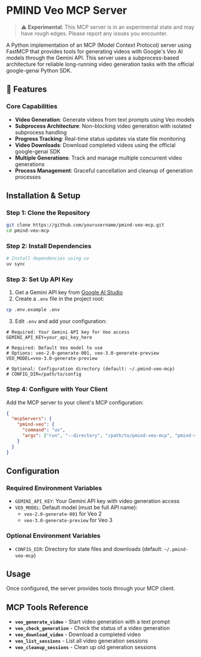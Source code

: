 # PMIND Veo MCP Server

> ⚠️ **Experimental**: This MCP server is in an experimental state and may have rough edges. Please report any issues you encounter.

A Python implementation of an MCP (Model Context Protocol) server using FastMCP that provides tools for generating videos with Google's Veo AI models through the Gemini API. This server uses a subprocess-based architecture for reliable long-running video generation tasks with the official google-genai Python SDK.

## 🎯 Features

### Core Capabilities

- **Video Generation**: Generate videos from text prompts using Veo models
- **Subprocess Architecture**: Non-blocking video generation with isolated subprocess handling
- **Progress Tracking**: Real-time status updates via state file monitoring
- **Video Downloads**: Download completed videos using the official google-genai SDK
- **Multiple Generations**: Track and manage multiple concurrent video generations
- **Process Management**: Graceful cancellation and cleanup of generation processes


## Installation & Setup

### Step 1: Clone the Repository

```bash
git clone https://github.com/yourusername/pmind-veo-mcp.git
cd pmind-veo-mcp
```

### Step 2: Install Dependencies

```bash
# Install dependencies using uv
uv sync
```

### Step 3: Set Up API Key

1. Get a Gemini API key from [Google AI Studio](https://aistudio.google.com/apikey)
2. Create a `.env` file in the project root:

```bash
cp .env.example .env
```

3. Edit `.env` and add your configuration:

```env
# Required: Your Gemini API key for Veo access
GEMINI_API_KEY=your_api_key_here

# Required: Default Veo model to use
# Options: veo-2.0-generate-001, veo-3.0-generate-preview
VEO_MODEL=veo-3.0-generate-preview

# Optional: Configuration directory (default: ~/.pmind-veo-mcp)
# CONFIG_DIR=/path/to/config
```

### Step 4: Configure with Your Client

Add the MCP server to your client's MCP configuration:

```json
{
  "mcpServers": {
    "pmind-veo": {
      "command": "uv",
      "args": ["run", "--directory", "/path/to/pmind-veo-mcp", "pmind-veo-mcp"]
    }
  }
}
```


## Configuration

### Required Environment Variables

- `GEMINI_API_KEY`: Your Gemini API key with video generation access
- `VEO_MODEL`: Default model (must be full API name):
  - `veo-2.0-generate-001` for Veo 2
  - `veo-3.0-generate-preview` for Veo 3

### Optional Environment Variables

- `CONFIG_DIR`: Directory for state files and downloads (default: `~/.pmind-veo-mcp`)

## Usage

Once configured, the server provides tools through your MCP client.




## MCP Tools Reference

- **`veo_generate_video`** - Start video generation with a text prompt
- **`veo_check_generation`** - Check the status of a video generation
- **`veo_download_video`** - Download a completed video
- **`veo_list_sessions`** - List all video generation sessions  
- **`veo_cleanup_sessions`** - Clean up old generation sessions


